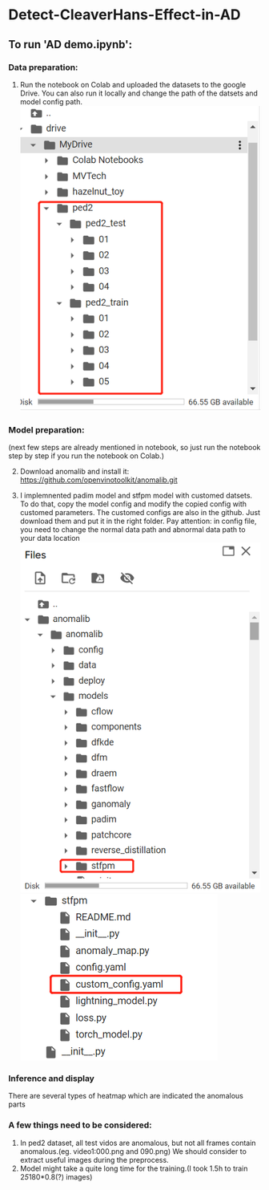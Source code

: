 # Detect-CleaverHans-Effect-in-AD

## To run 'AD demo.ipynb':

### Data preparation:

1. Run the notebook on Colab and uploaded the datasets to the google Drive. You can also run it locally and change the path of the datsets and model config path.
![datapath](/demopicture/path3.png)

### Model preparation: 
(next few steps are already mentioned in notebook, so just run the notebook step by step if you run the notebook on Colab.)

2. Download anomalib and install it: https://github.com/openvinotoolkit/anomalib.git

3. I implemnented padim model and stfpm model with customed datsets. To do that, copy the model config and modify the copied config with customed parameters.
The customed configs are also in the github. Just download them and put it in the right folder. Pay attention: in config file, you need to change the normal data path and abnormal data path to your data location ![model file structure1](/demopicture/path1.png) ![structure](/demopicture/path2.png)

### Inference and display
There are several types of heatmap which are indicated the anomalous parts

### A few things need to be considered:
1. In ped2 dataset, all test vidos are anomalous, but not all frames contain anomalous.(eg. video1:000.png and 090.png) We should consider to extract useful images during the preprocess.
2. Model might take a quite long time for the training.(I took 1.5h to train 2*5*180*0.8(?) images)
